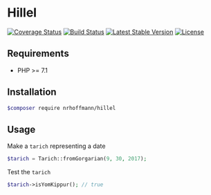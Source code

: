 # Hillel

[![Coverage Status](https://coveralls.io/repos/github/nrhoffmann/hillel/badge.svg?branch=master&type=github)](https://coveralls.io/github/nrhoffmann/hillel?branch=master)
[![Build Status](https://travis-ci.org/nrhoffmann/hillel.svg?branch=master&type=github)](https://travis-ci.org/nrhoffmann/hillel)
[![Latest Stable Version](https://poser.pugx.org/nrhoffmann/hillel/v/stable)](https://packagist.org/packages/nrhoffmann/hillel)
[![License](https://poser.pugx.org/nrhoffmann/hillel/license)](https://packagist.org/packages/nrhoffmann/hillel)



## Requirements

- PHP >= 7.1

## Installation
```sh
$composer require nrhoffmann/hillel
```
## Usage

Make a `tarich` representing a date
```PHP
$tarich = Tarich::fromGorgarian(9, 30, 2017);
```
Test the `tarich`
```PHP
$tarich->isYomKippur(); // true
```
